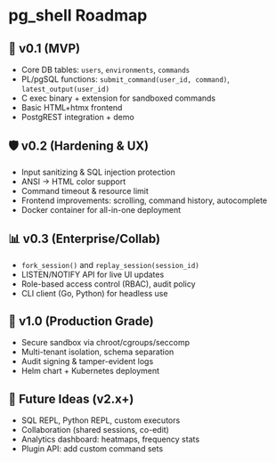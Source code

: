 # pg_shell Roadmap

## 🚀 v0.1 (MVP)

- Core DB tables: `users`, `environments`, `commands`
- PL/pgSQL functions: `submit_command(user_id, command)`, `latest_output(user_id)`
- C exec binary + extension for sandboxed commands
- Basic HTML+htmx frontend
- PostgREST integration + demo

## 🛡️ v0.2 (Hardening & UX)

- Input sanitizing & SQL injection protection
- ANSI → HTML color support
- Command timeout & resource limit
- Frontend improvements: scrolling, command history, autocomplete
- Docker container for all-in-one deployment

## 📊 v0.3 (Enterprise/Collab)

- `fork_session()` and `replay_session(session_id)`
- LISTEN/NOTIFY API for live UI updates
- Role-based access control (RBAC), audit policy
- CLI client (Go, Python) for headless use

## 🔐 v1.0 (Production Grade)

- Secure sandbox via chroot/cgroups/seccomp
- Multi-tenant isolation, schema separation
- Audit signing & tamper-evident logs
- Helm chart + Kubernetes deployment

## 🧠 Future Ideas (v2.x+)

- SQL REPL, Python REPL, custom executors
- Collaboration (shared sessions, co-edit)
- Analytics dashboard: heatmaps, frequency stats
- Plugin API: add custom command sets
